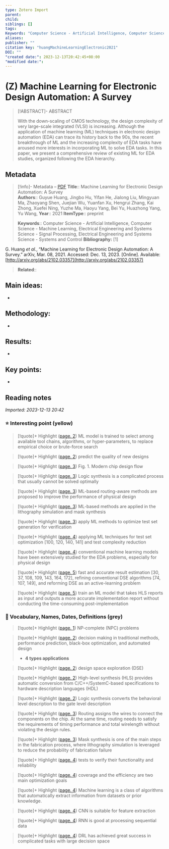 ```yaml
---
type: Zotero Import
parent: 
child: 
siblings: []
tags: 
Keywords: "Computer Science - Artificial Intelligence, Computer Science - Machine Learning, Electrical Engineering and Systems Science - Signal Processing, Electrical Engineering and Systems Science - Systems and Control"
aliases: 
publisher: ""
citation key: "huangMachineLearningElectronic2021"
DOI: ""
"created date:": 2023-12-13T20:42:45+08:00
"modified date:": 
---
```

# (Z) Machine Learning for Electronic Design Automation: A Survey

> [!ABSTRACT]- ABSTRACT
>  
> With the down-scaling of CMOS technology, the design complexity of very large-scale integrated (VLSI) is increasing. Although the application of machine learning (ML) techniques in electronic design automation (EDA) can trace its history back to the 90s, the recent breakthrough of ML and the increasing complexity of EDA tasks have aroused more interests in incorporating ML to solve EDA tasks. In this paper, we present a comprehensive review of existing ML for EDA studies, organized following the EDA hierarchy.
> 

## Metadata
> [!info]- Metadata – [PDF](zotero://open-pdf/library/items/AUMCCBTI)
> **Title**:: Machine Learning for Electronic Design Automation: A Survey  
> **Authors**:: Guyue Huang, Jingbo Hu, Yifan He, Jialong Liu, Mingyuan Ma, Zhaoyang Shen, Juejian Wu, Yuanfan Xu, Hengrui Zhang, Kai Zhong, Xuefei Ning, Yuzhe Ma, Haoyu Yang, Bei Yu, Huazhong Yang, Yu Wang,
> **Year**:: 2021 
>**ItemType**:: preprint
> 
>
> **Keywords**:: Computer Science - Artificial Intelligence, Computer Science - Machine Learning, Electrical Engineering and Systems Science - Signal Processing, Electrical Engineering and Systems Science - Systems and Control
>**Bibliography:** [1]

G. Huang _et al._, “Machine Learning for Electronic Design Automation: A Survey.” arXiv, Mar. 08, 2021. Accessed: Dec. 13, 2023. [Online]. Available: [http://arxiv.org/abs/2102.03357](http://arxiv.org/abs/2102.03357)
> **Related**:: 


## Main ideas:
- 
## Methodology:
- 
## Results:
- 
## Key points:
- 

## Reading notes


*Imported: 2023-12-13 20:42*

### ⭐ Interesting point (yellow)

> [!quote]+ Highlight ([page. 2](zotero://open-pdf/library/items/AUMCCBTI?page=2&annotation=8H6RI7RQ))
> ML model is trained to select among available tool chains, algorithms, or hyper-parameters, to replace empirical choice or brute-force search 

> [!quote]+ Highlight ([page. 2](zotero://open-pdf/library/items/AUMCCBTI?page=2&annotation=XKV593FR))
> predict the quality of new designs 

> [!quote]+ Highlight ([page. 3](zotero://open-pdf/library/items/AUMCCBTI?page=3&annotation=F2KTITQH))
> Fig. 1. Modern chip design flow 

> [!quote]+ Highlight ([page. 3](zotero://open-pdf/library/items/AUMCCBTI?page=3&annotation=H5B64VTL))
> Logic synthesis is a complicated process that usually cannot be solved optimally 

> [!quote]+ Highlight ([page. 3](zotero://open-pdf/library/items/AUMCCBTI?page=3&annotation=V8J8WU52))
> ML-based routing-aware methods are proposed to improve the performance of physical design 

> [!quote]+ Highlight ([page. 3](zotero://open-pdf/library/items/AUMCCBTI?page=3&annotation=84VHFQVW))
> ML-based methods are applied in the lithography simulation and mask synthesis 

> [!quote]+ Highlight ([page. 3](zotero://open-pdf/library/items/AUMCCBTI?page=3&annotation=N83RDZMD))
> apply ML methods to optimize test set generation for verification 

> [!quote]+ Highlight ([page. 4](zotero://open-pdf/library/items/AUMCCBTI?page=4&annotation=X63WR559))
> applying ML techniques for test set optimization [100, 120, 140, 141] and test complexity reduction 

> [!quote]+ Highlight ([page. 4](zotero://open-pdf/library/items/AUMCCBTI?page=4&annotation=UPJ4GSV7))
> conventional machine learning models have been extensively studied for the EDA problems, especially for physical design 

> [!quote]+ Highlight ([page. 5](zotero://open-pdf/library/items/AUMCCBTI?page=5&annotation=9E6QRDWN))
> fast and accurate result estimation [30, 37, 108, 109, 143, 164, 172], refining conventional DSE algorithms [74, 107, 149], and reforming DSE as an active-learning problem 

> [!quote]+ Highlight ([page. 5](zotero://open-pdf/library/items/AUMCCBTI?page=5&annotation=6LULDE6J))
> train an ML model that takes HLS reports as input and outputs a more accurate implementation report without conducting the time-consuming post-implementation 

### 📅 Vocabulary, Names, Dates, Definitions (grey)

> [!quote]+ Highlight ([page. 1](zotero://open-pdf/library/items/AUMCCBTI?page=1&annotation=4T9XCWVH))
> NP-complete (NPC) problems 

> [!quote]+ Highlight ([page. 2](zotero://open-pdf/library/items/AUMCCBTI?page=2&annotation=6F7CBPQJ))
> decision making in traditional methods, performance prediction, black-box optimization, and automated design 
> - **4 types applications**

> [!quote]+ Highlight ([page. 2](zotero://open-pdf/library/items/AUMCCBTI?page=2&annotation=5MJZZYNE))
> design space exploration (DSE) 

> [!quote]+ Highlight ([page. 2](zotero://open-pdf/library/items/AUMCCBTI?page=2&annotation=EWLVLWFS))
> High-level synthesis (HLS) provides automatic conversion from C/C++/SystemC-based specifications to hardware description languages (HDL) 

> [!quote]+ Highlight ([page. 2](zotero://open-pdf/library/items/AUMCCBTI?page=2&annotation=N8EHX7XD))
> Logic synthesis converts the behavioral level description to the gate level description 

> [!quote]+ Highlight ([page. 3](zotero://open-pdf/library/items/AUMCCBTI?page=3&annotation=VFU39LND))
> Routing assigns the wires to connect the components on the chip. At the same time, routing needs to satisfy the requirements of timing performance and total wirelength without violating the design rules. 

> [!quote]+ Highlight ([page. 3](zotero://open-pdf/library/items/AUMCCBTI?page=3&annotation=TRG8U7HT))
> Mask synthesis is one of the main steps in the fabrication process, where lithography simulation is leveraged to reduce the probability of fabrication failure 

> [!quote]+ Highlight ([page. 4](zotero://open-pdf/library/items/AUMCCBTI?page=4&annotation=532NGWZR))
> tests to verify their functionality and reliability 

> [!quote]+ Highlight ([page. 4](zotero://open-pdf/library/items/AUMCCBTI?page=4&annotation=264HLD5A))
> coverage and the efficiency are two main optimization goals 

> [!quote]+ Highlight ([page. 4](zotero://open-pdf/library/items/AUMCCBTI?page=4&annotation=UWU6BHKM))
> Machine learning is a class of algorithms that automatically extract information from datasets or prior knowledge. 

> [!quote]+ Highlight ([page. 4](zotero://open-pdf/library/items/AUMCCBTI?page=4&annotation=W9XLPFVX))
> CNN is suitable for feature extraction 

> [!quote]+ Highlight ([page. 4](zotero://open-pdf/library/items/AUMCCBTI?page=4&annotation=XQFM9CRY))
> RNN is good at processing sequential data 

> [!quote]+ Highlight ([page. 4](zotero://open-pdf/library/items/AUMCCBTI?page=4&annotation=PTNVMMS4))
> DRL has achieved great success in complicated tasks with large decision space 
